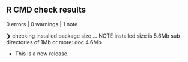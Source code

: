 ## R CMD check results

0 errors | 0 warnings | 1 note

❯ checking installed package size ... NOTE
    installed size is  5.6Mb
    sub-directories of 1Mb or more:
      doc   4.6Mb
      
* This is a new release.
